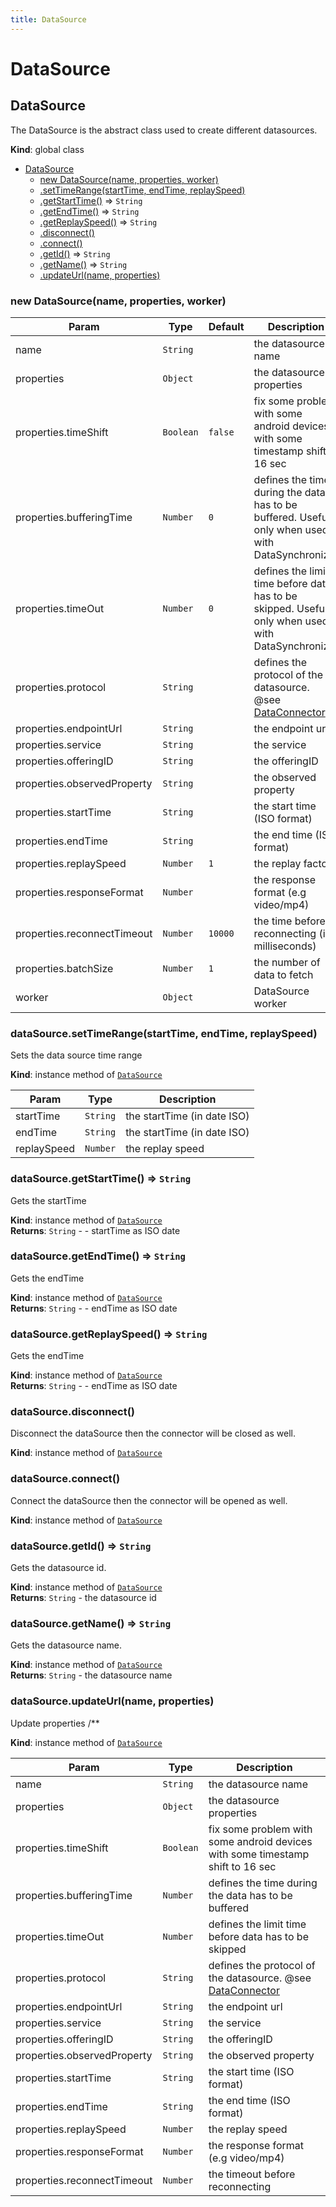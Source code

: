 ```yaml
---
title: DataSource
---
```


# DataSource

<a name="DataSource"></a>

## DataSource
The DataSource is the abstract class used to create different datasources.

**Kind**: global class  

* [DataSource](#DataSource)
    * [new DataSource(name, properties, worker)](#new_DataSource_new)
    * [.setTimeRange(startTime, endTime, replaySpeed)](#DataSource+setTimeRange)
    * [.getStartTime()](#DataSource+getStartTime) ⇒ <code>String</code>
    * [.getEndTime()](#DataSource+getEndTime) ⇒ <code>String</code>
    * [.getReplaySpeed()](#DataSource+getReplaySpeed) ⇒ <code>String</code>
    * [.disconnect()](#DataSource+disconnect)
    * [.connect()](#DataSource+connect)
    * [.getId()](#DataSource+getId) ⇒ <code>String</code>
    * [.getName()](#DataSource+getName) ⇒ <code>String</code>
    * [.updateUrl(name, properties)](#DataSource+updateUrl)

<a name="new_DataSource_new"></a>

### new DataSource(name, properties, worker)

| Param | Type | Default | Description |
| --- | --- | --- | --- |
| name | <code>String</code> |  | the datasource name |
| properties | <code>Object</code> |  | the datasource properties |
| properties.timeShift | <code>Boolean</code> | <code>false</code> | fix some problem with some android devices with some timestamp shift to 16 sec |
| properties.bufferingTime | <code>Number</code> | <code>0</code> | defines the time during the data has to be buffered. Useful only when used with DataSynchronizer |
| properties.timeOut | <code>Number</code> | <code>0</code> | defines the limit time before data has to be skipped. Useful only when used with DataSynchronizer |
| properties.protocol | <code>String</code> |  | defines the protocol of the datasource. @see [DataConnector](DataConnector) |
| properties.endpointUrl | <code>String</code> |  | the endpoint url |
| properties.service | <code>String</code> |  | the service |
| properties.offeringID | <code>String</code> |  | the offeringID |
| properties.observedProperty | <code>String</code> |  | the observed property |
| properties.startTime | <code>String</code> |  | the start time (ISO format) |
| properties.endTime | <code>String</code> |  | the end time (ISO format) |
| properties.replaySpeed | <code>Number</code> | <code>1</code> | the replay factor |
| properties.responseFormat | <code>Number</code> |  | the response format (e.g video/mp4) |
| properties.reconnectTimeout | <code>Number</code> | <code>10000</code> | the time before reconnecting (in milliseconds) |
| properties.batchSize | <code>Number</code> | <code>1</code> | the number of data to fetch |
| worker | <code>Object</code> |  | DataSource worker |

<a name="DataSource+setTimeRange"></a>

### dataSource.setTimeRange(startTime, endTime, replaySpeed)
Sets the data source time range

**Kind**: instance method of [<code>DataSource</code>](#DataSource)  

| Param | Type | Description |
| --- | --- | --- |
| startTime | <code>String</code> | the startTime (in date ISO) |
| endTime | <code>String</code> | the startTime (in date ISO) |
| replaySpeed | <code>Number</code> | the replay speed |

<a name="DataSource+getStartTime"></a>

### dataSource.getStartTime() ⇒ <code>String</code>
Gets the startTime

**Kind**: instance method of [<code>DataSource</code>](#DataSource)  
**Returns**: <code>String</code> - - startTime as ISO date  
<a name="DataSource+getEndTime"></a>

### dataSource.getEndTime() ⇒ <code>String</code>
Gets the endTime

**Kind**: instance method of [<code>DataSource</code>](#DataSource)  
**Returns**: <code>String</code> - - endTime as ISO date  
<a name="DataSource+getReplaySpeed"></a>

### dataSource.getReplaySpeed() ⇒ <code>String</code>
Gets the endTime

**Kind**: instance method of [<code>DataSource</code>](#DataSource)  
**Returns**: <code>String</code> - - endTime as ISO date  
<a name="DataSource+disconnect"></a>

### dataSource.disconnect()
Disconnect the dataSource then the connector will be closed as well.

**Kind**: instance method of [<code>DataSource</code>](#DataSource)  
<a name="DataSource+connect"></a>

### dataSource.connect()
Connect the dataSource then the connector will be opened as well.

**Kind**: instance method of [<code>DataSource</code>](#DataSource)  
<a name="DataSource+getId"></a>

### dataSource.getId() ⇒ <code>String</code>
Gets the datasource id.

**Kind**: instance method of [<code>DataSource</code>](#DataSource)  
**Returns**: <code>String</code> - the datasource id  
<a name="DataSource+getName"></a>

### dataSource.getName() ⇒ <code>String</code>
Gets the datasource name.

**Kind**: instance method of [<code>DataSource</code>](#DataSource)  
**Returns**: <code>String</code> - the datasource name  
<a name="DataSource+updateUrl"></a>

### dataSource.updateUrl(name, properties)
Update properties
     /**

**Kind**: instance method of [<code>DataSource</code>](#DataSource)  

| Param | Type | Description |
| --- | --- | --- |
| name | <code>String</code> | the datasource name |
| properties | <code>Object</code> | the datasource properties |
| properties.timeShift | <code>Boolean</code> | fix some problem with some android devices with some timestamp shift to 16 sec |
| properties.bufferingTime | <code>Number</code> | defines the time during the data has to be buffered |
| properties.timeOut | <code>Number</code> | defines the limit time before data has to be skipped |
| properties.protocol | <code>String</code> | defines the protocol of the datasource. @see [DataConnector](DataConnector) |
| properties.endpointUrl | <code>String</code> | the endpoint url |
| properties.service | <code>String</code> | the service |
| properties.offeringID | <code>String</code> | the offeringID |
| properties.observedProperty | <code>String</code> | the observed property |
| properties.startTime | <code>String</code> | the start time (ISO format) |
| properties.endTime | <code>String</code> | the end time (ISO format) |
| properties.replaySpeed | <code>Number</code> | the replay speed |
| properties.responseFormat | <code>Number</code> | the response format (e.g video/mp4) |
| properties.reconnectTimeout | <code>Number</code> | the timeout before reconnecting |

